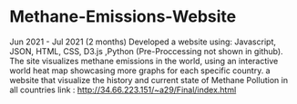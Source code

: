 # Methane-Emissions-Website
Jun 2021 - Jul 2021 (2 months)
Developed a website using: Javascript, JSON, HTML, CSS, D3.js ,Python (Pre-Proccessing not shown in github).
The site visualizes methane emissions in the world, using an interactive world heat map showcasing more graphs for each specific country.
a website that visualize the history and current state of Methane Pollution in all countries
link : http://34.66.223.151/~a29/Final/index.html
